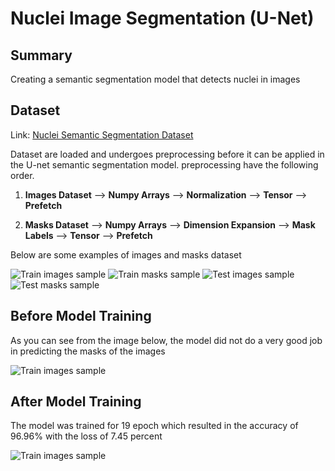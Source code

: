 # Nuclei Image Segmentation (U-Net)

## Summary 

Creating a semantic segmentation model that detects nuclei in images

## Dataset 

Link: [Nuclei Semantic Segmentation Dataset](https://www.kaggle.com/competitions/data-science-bowl-2018/overview)

Dataset are loaded and undergoes preprocessing before it can be applied in the U-net semantic segmentation model. preprocessing have the following order.

1. **Images Dataset** --> **Numpy Arrays** --> **Normalization** --> **Tensor** --> **Prefetch**

2. **Masks Dataset** --> **Numpy Arrays** --> **Dimension Expansion** --> **Mask Labels** --> **Tensor** --> **Prefetch**


Below are some examples of images and masks dataset

![Train images sample](images/)
![Train masks sample](images/)
![Test images sample](images/)
![Test masks sample](images/)

## Before Model Training

As you can see from the image below, the model did not do a very good job in predicting the masks of the images 

![Train images sample](images/)

## After Model Training

The model was trained for 19 epoch which resulted in the accuracy of 96.96%  with the loss of 7.45 percent

![Train images sample](images/)

